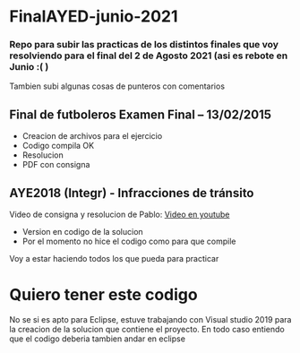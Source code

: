 # FinalAYED-junio-2021
### Repo para subir las practicas de los distintos finales que voy resolviendo para el final del 2 de Agosto 2021 (asi es rebote en Junio :( )
Tambien subi algunas cosas de punteros con comentarios

## Final de futboleros Examen Final – 13/02/2015
* Creacion de archivos para el ejercicio
* Codigo compila OK
* Resolucion
* PDF con consigna


## AYE2018 (Integr) - Infracciones de tránsito
Video de consigna y resolucion de Pablo:  [Video en youtube](https://www.youtube.com/watch?v=F_ikRFhRTv0&list=PLfvyG2RxJZsaiWvkM_Cat0obF3VSmo4UQ&index=24)

* Version en codigo de la solucion
* Por el momento no hice el codigo como para que compile


Voy a estar haciendo todos los que pueda para practicar

# Quiero tener este codigo
No se si es apto para Eclipse, estuve trabajando con Visual studio 2019 para la creacion de la solucion que contiene el proyecto. En todo caso entiendo que el codigo deberia tambien andar en eclipse
